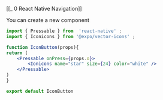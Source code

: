 [[_ 0 React Native Navigation]]

 You can create a new component
 
```jsx
import { Pressable } from  'react-native' ;
import { Iconicons } from '@expo/vector-icons' ;

function IconButton(props){
return (
	<Pressable onPress={props.o}>
		<Ionicons name="star" size={24} color="white" />
	</Pressable>
)
}

export default IconButton
```










